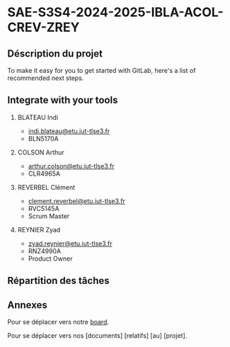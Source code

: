 # SAE-S3S4-2024-2025-IBLA-ACOL-CREV-ZREY



## Déscription du projet

To make it easy for you to get started with GitLab, here's a list of recommended next steps.


## Integrate with your tools
1. BLATEAU Indi
    - indi.blateau@etu.iut-tlse3.fr
    - BLN5170A

2. COLSON Arthur
    - arthur.colson@etu.iut-tlse3.fr
    - CLR4965A

3. REVERBEL Clément
    - clement.reverbel@etu.iut-tlse3.fr
    - RVC5145A
    - Scrum Master

4. REYNIER Zyad
    - zyad.reynier@etu.iut-tlse3.fr
    - RNZ4990A
    - Product Owner

## Répartition des tâches

## Annexes

Pour se déplacer vers notre [board](https://gitlab.info.iut-tlse3.fr/clr4965a/sae-s3s4-2024-2025-ibla-acol-crev-zrey/).

Pour se déplacer vers nos [documents] [relatifs] [au] [projet].